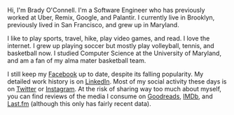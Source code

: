 Hi, I'm Brady O'Connell. I'm a Software Engineer who has previously worked at Uber, Remix, Google, and Palantir. I currently live in Brooklyn, previously lived in San Francisco, and grew up in Maryland.

I like to play sports, travel, hike, play video games, and read. I love the internet. I grew up playing soccer but mostly play volleyball, tennis, and basketball now. I studied Computer Science at the University of Maryland, and am a fan of my alma mater basketball team.

I still keep my [Facebook](https://www.facebook.com/brady.oconnell) up to date, despite its falling popularity. My detailed work history is on [LinkedIn](https://www.linkedin.com/in/bradyoconnell). Most of my social activity these days is on [Twitter](https://twitter.com/brady_oconnell) or [Instagram](https://www.instagram.com/brady_oconnell). At the risk of sharing way too much about myself, you can find reviews of the media I consume on [Goodreads](https://www.goodreads.com/user/show/38768994-brady), [IMDb](https://www.imdb.com/user/ur55516401), and [Last.fm](https://www.last.fm/user/bradyoactive) (although this only has fairly recent data).
